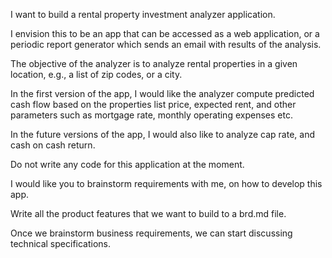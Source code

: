 I want to build a rental property investment analyzer application.

I envision this to be an app that can be accessed as a web application, or a periodic report generator which sends an email with results of the analysis.

The objective of the analyzer is to analyze rental properties in a given location, e.g., a list of zip codes, or a city.

In the first version of the app, I would like the analyzer compute predicted cash flow based on the properties list price, expected rent, and other parameters such as mortgage rate, monthly operating expenses etc.

In the future versions of the app, I would also like to analyze cap rate, and cash on cash return.

Do not write any code for this application at the moment.

I would like you to brainstorm requirements with me, on how to develop this app.

Write all the product features that we want to build to a brd.md file.

Once we brainstorm business requirements, we can start discussing technical specifications.